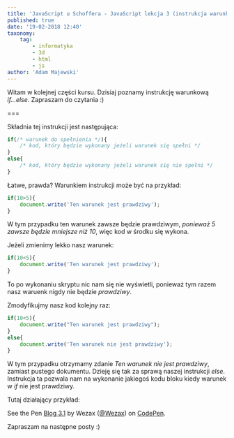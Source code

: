 ```yaml
---
title: 'JavaScript u Schoffera - JavaScript lekcja 3 (instrukcja warunkowa if...else) '
published: true
date: '19-02-2018 12:40'
taxonomy:
    tag:
        - informatyka
        - 3d
        - html
        - js
author: 'Adam Majewski'
---
```


Witam w kolejnej części kursu. Dzisiaj poznamy instrukcję warunkową _if...else_.
Zapraszam do czytania :)

===

Składnia tej instrukcji jest następująca:
```js
if(/* warunek do spełnienia */){
	/* kod, który będzie wykonany jeżeli warunek się spełni */
}
else{
	/* kod, który będzie wykonany jeżeli warunek się nie spełni */
}
```

Łatwe, prawda? Warunkiem instrukcji może być na przykład: 
```js
if(10>5){
	document.write('Ten warunek jest prawdziwy');
}
```
W tym przypadku ten warunek zawsze będzie prawdziwym, _ponieważ 5 zawsze będzie mniejsze niż 10_, więc kod w środku się wykona.

Jeżeli zmienimy lekko nasz warunek: 
```js
if(10<5){
	document.write('Ten warunek jest prawdziwy');
}
```

To po wykonaniu skryptu nic nam się nie wyświetli, ponieważ tym razem nasz waruenk nigdy nie będzie _prawdziwy_.

Zmodyfikujmy nasz kod kolejny raz:
```js
if(10<5){
	document.write("Ten warunek jest prawdziwy");
}
else{
	document.write('Ten warunek nie jest prawdziwy');
}
```
W tym przypadku otrzymamy zdanie _Ten warunek nie jest prawdziwy_, zamiast pustego dokumentu. Dzieję się tak za sprawą naszej instrukcji _else_. Instrukcja ta pozwala nam na wykonanie jakiegoś kodu bloku kiedy warunek w _if_ nie jest prawdziwy.

Tutaj działający przykład:

<p data-height="265" data-theme-id="0" data-slug-hash="zRbavJ" data-default-tab="js,result" data-user="Wezax" data-embed-version="2" data-pen-title="Blog 3.1" class="codepen">See the Pen <a href="https://codepen.io/Wezax/pen/zRbavJ/">Blog 3.1</a> by Wezax (<a href="https://codepen.io/Wezax">@Wezax</a>) on <a href="https://codepen.io">CodePen</a>.</p>
<script async src="https://static.codepen.io/assets/embed/ei.js"></script>

Zapraszam na następne posty :)

